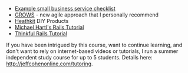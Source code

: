 * [Example small business service checklist](http://cushionapp.com/running-costs/)
* [GROWS](http://growsmethod.com/) - new agile approach that I personally recommend
* [Heathkit](http://heathkit.com/) DIY Products
* [Michael Hartl's Rails Tutorial](https://www.railstutorial.org/)
* [Thinkful Rails Tutorial](http://www.thinkful.com/learn/ruby-on-rails-tutorial/)

If you have been intrigued by this course, want to continue learning, and don't want to rely on internet-based videos or tutorials, I run a summer independent study course for up to 5 students.  Details here: http://jeffcohenonline.com/tutoring.
